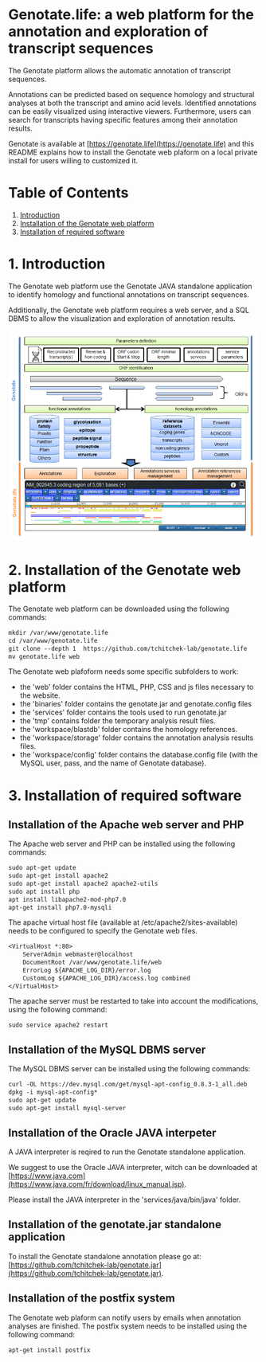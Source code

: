 ﻿# Genotate.life: a web platform for the annotation and exploration of transcript sequences

The Genotate platform allows the automatic annotation of transcript sequences. 

Annotations can be predicted based on sequence homology and structural analyses at both the transcript and amino acid levels. Identified annotations can be easily visualized using interactive viewers. Furthermore, users can search for transcripts having specific features among their annotation results.

Genotate is available at [https://genotate.life](https://genotate.life) and this README explains how to install the Genotate web plaform on a local private install for users willing to customized it.

# Table of Contents

1. [Introduction](#Introduction)
2. [Installation of the Genotate web platform](#Installation)
3. [Installation of required software](#Requirement)

# <a name="Introduction"/> 1. Introduction
The Genotate web platform use the Genotate JAVA standalone application to identify homology and functional annotations on transcript sequences.

Additionally, the Genotate web platform requires a web server, and a SQL DBMS to allow the visualization and exploration of annotation results.


<img src="img/workflow.png"/>


# <a name="Installation"/> 2. Installation of the Genotate web platform 

The Genotate web platform can be downloaded using the following commands:
```
mkdir /var/www/genotate.life
cd /var/www/genotate.life
git clone --depth 1  https://github.com/tchitchek-lab/genotate.life
mv genotate.life web
```

The Genotate web plafoform needs some specific subfolders to work:
 * the 'web' folder contains the HTML, PHP, CSS and js files necessary to the website.
 * the 'binaries' folder contains the genotate.jar and genotate.config files
 * the 'services' folder contains the tools used to run genotate.jar
 * the 'tmp' contains folder the temporary analysis result files.
 * the 'workspace/blastdb' folder contains the homology references.
 * the 'workspace/storage' folder contains the annotation analysis results files.
 * the 'workspace/config' folder contains the database.config file (with the MySQL user, pass, and the name of Genotate database).

# <a name="Overview"/> 3. Installation of required software

## Installation of the Apache web server and PHP

The Apache web server and PHP can be installed using the following commands:
```
sudo apt-get update
sudo apt-get install apache2
sudo apt-get install apache2 apache2-utils
sudo apt install php
apt install libapache2-mod-php7.0
apt-get install php7.0-mysqli
```

The apache virtual host file (available at /etc/apache2/sites-available) needs to be configured to specify the Genotate web files.
```
<VirtualHost *:80>
    ServerAdmin webmaster@localhost
    DocumentRoot /var/www/genotate.life/web
    ErrorLog ${APACHE_LOG_DIR}/error.log
    CustomLog ${APACHE_LOG_DIR}/access.log combined
</VirtualHost>
```

The apache server must be restarted to take into account the modifications, using the following command:
```
sudo service apache2 restart
```

## Installation of the MySQL DBMS server

The MySQL DBMS server can be installed using the following commands:
```
curl -OL https://dev.mysql.com/get/mysql-apt-config_0.8.3-1_all.deb
dpkg -i mysql-apt-config*
sudo apt-get update
sudo apt-get install mysql-server
```

## Installation of the Oracle JAVA interpeter

A JAVA interpreter is reqired to run the Genotate standalone application.

We suggest to use the Oracle JAVA interpreter, witch can be downloaded at [https://www.java.com](https://www.java.com/fr/download/linux_manual.jsp).

Please install the JAVA interpreter in the 'services/java/bin/java' folder.

## Installation of the genotate.jar standalone application

To install the Genotate standalone annotation please go at: [https://github.com/tchitchek-lab/genotate.jar](https://github.com/tchitchek-lab/genotate.jar).

## Installation of the postfix system

The Genotate web plaform can notify users by emails when annotation analyses are finished. The postfix system needs to be installed using the following command:
```
apt-get install postfix
```
